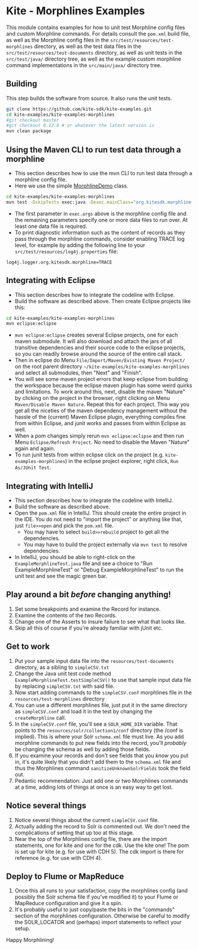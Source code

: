 # Kite - Morphlines Examples

This module contains examples for how to unit test Morphline config files and custom Morphline commands.
For details consult the `pom.xml` build file, 
as well as the Morphline config files in the `src/test/resources/test-morphlines` directory, 
as well as the test data files in the `src/test/resources/test-documents` directory, 
as well as unit tests in the `src/test/java/` directory tree,
as well as the example custom morphline command implementations in the `src/main/java/` directory tree.

## Building

This step builds the software from source. It also runs the unit tests.

```bash
git clone https://github.com/kite-sdk/kite-examples.git
cd kite-examples/kite-examples-morphlines
#git checkout master
#git checkout 0.12.0 # or whatever the latest version is
mvn clean package
```

## Using the Maven CLI to run test data through a morphline

* This section describes how to use the mvn CLI to run test data through a morphline config file. 
* Here we use the simple [MorphlineDemo](https://github.com/kite-sdk/kite/blob/master/kite-morphlines/kite-morphlines-core/src/test/java/org/kitesdk/morphline/api/MorphlineDemo.java) class.

```bash
cd kite-examples/kite-examples-morphlines
mvn test -DskipTests exec:java -Dexec.mainClass="org.kitesdk.morphline.api.MorphlineDemo" -Dexec.args="src/test/resources/test-morphlines/addValues.conf src/test/resources/test-documents/email.txt" -Dexec.classpathScope=test
```

* The first parameter in `exec.args` above is the morphline config file and the remaining parameters specify one or more data files to run over. At least one data file is required.
* To print diagnostic information such as the content of records as they pass through the morphline commands, consider enabling TRACE log level, for example by adding the following line to your 
`src/test/resources/log4j.properties` file:

```
log4j.logger.org.kitesdk.morphline=TRACE
```

## Integrating with Eclipse

* This section describes how to integrate the codeline with Eclipse.
* Build the software as described above. Then create Eclipse projects like this:

```bash
cd kite-examples/kite-examples-morphlines
mvn eclipse:eclipse
```

* `mvn eclipse:eclipse` creates several Eclipse projects, one for each maven submodule.
It will also download and attach the jars of all transitive dependencies and their source code to the eclipse
projects, so you can readily browse around the source of the entire call stack.
* Then in eclipse do Menu `File/Import/Maven/Existing Maven Project/` on the root parent
directory `~/kite-examples/kite-examples-morphlines` and select all submodules, then "Next" and "Finish".
* You will see some maven project errors that keep eclipse from building the workspace because
the eclipse maven plugin has some weird quirks and limitations. To work around this, next, disable
the maven "Nature" by clicking on the project in the browser, right clicking on Menu
`Maven/Disable Maven Nature`. Repeat this for each project. This way you get all the niceties of the maven dependency management
without the hassle of the (current) Maven Eclipse plugin, everything compiles fine from within
Eclipse, and junit works and passes from within Eclipse as well.
* When a pom changes simply rerun `mvn eclipse:eclipse` and
then run Menu `Eclipse/Refresh Project`. No need to disable the Maven "Nature" again and again.
* To run junit tests from within eclipse click on the project (e.g. `kite-examples-morphlines`)
in the eclipse project explorer, right click, `Run As/JUnit Test`.

## Integrating with IntelliJ

* This section describes how to integrate the codeline with IntelliJ.
* Build the software as described above. 
* Open the `pom.xml` file in IntelliJ. This should create the entire project in the IDE. You
  do not need to "import the project" or anything like that, just `file>>open` and pick the
  `pom.xml` file.
  * You may have to select `build>>rebuild` project to get all the dependencies.
  * You may have to build the project externally via `mvn test` to resolve dependencies.  
* In IntelliJ, you should be able to right-click on the `ExampleMorphlineTest.java` file and see a 
   choice to "Run ExampleMorphlineTest" or "Debug ExampleMorphlineTest" to run the unit test and see
   the magic green bar.

##  Play around a bit _before_ changing anything!

1. Set some breakpoints and examine the Record for instance.
2. Examine the contents of the two Records.
3. Change one of the Asserts to insure failure to see what that looks like.
4. Skip all this of course if you're already familiar with jUnit etc.
  
## Get to work

1. Put your sample input data file into the `resources/test-documents` directory, as a sibling to `simpleCSV.txt`
2. Change the Java unit test code method `ExampleMorphlineTest.testSimpleCSV()` to use that sample input data file by replacing `simpleCSV.txt` with said file.
3. Now start adding commands to the `simpleCSV.conf` morphlines file in the `resources/test-morphlines` directory
  1. You can use a different morphlines file, just put it in the same directory
     as `simpleCSV.conf` and load it in the test by changing the `createMorphline` call.
4. In the `simpleCSV.conf` file, you'll see a `SOLR_HOME_DIR` variable. That points to the
    `resources/solr/collection1/conf` directory (the /conf is implied). This is where your 
    Solr `schema.xml` file must live. As you add morphline commands to put new fields into the record,
    you'll _probably_ be changing the schema as well by adding those fields.
  1. If you examine your records and don't see fields that you _know_ you put in,
     it's quite likely that you didn't add them to the `schema.xml` file and thus the Morphlines command
     `sanitizeUnknownSolrFields` took the field out.
5. Pedantic recommendation: Just add one or two Morphlines commands at a time, adding
    lots of things at once is an easy way to get lost.
    
## Notice several things

1. Notice several things about the current `simpleCSV.conf` file.
2. Actually adding the record to Solr is commented out. We don't need the
   complications of setting that up too at this stage.
3. Near the top of the Morphlines config file, there are the import statements,
   one for kite and one for the cdk. Use the kite one! The pom is set up for kite (e.g. for use with CDH 5). 
   The cdk import is there for reference (e.g. for use with CDH 4).

## Deploy to Flume or MapReduce

1. Once this all runs to your satisfaction, copy the morphlines config (and possibly the Solr schema file if you've modified it) to your Flume or MapReduce configuration and give it a spin.
2. It's probably useful to just copy/paste the bits in the "commands" section of 
    the morphlines configuration. Otherwise be careful to modify the SOLR_LOCATOR and 
    (perhaps) import statements to reflect your setup.

Happy Morphlining!
